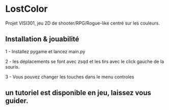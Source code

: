 # LostColor
Projet VISI301, jeu 2D de shooter/RPG/Rogue-like centré sur les couleurs.

## Installation & jouabilité

1 - Installez pygame et lancez main.py

2 - les déplacements se font avec zsqd et les tirs avec le click gauche de la souris.

3 - Vous pouvez changer les touches dans le menu controles 

## un tutoriel est disponible en jeu, laissez vous guider.


